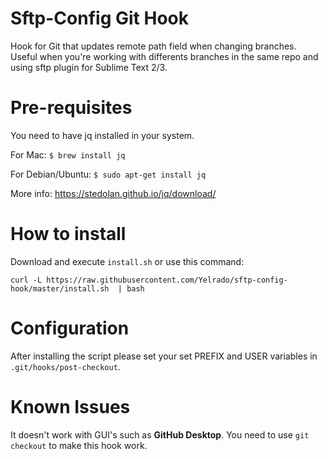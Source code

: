 Sftp-Config Git Hook
===
Hook for Git that updates remote path field when changing branches. Useful when you're working with differents branches in the same repo and using sftp plugin for Sublime Text 2/3.

Pre-requisites
===
You need to have jq installed in your system.

For Mac: `$ brew install jq`

For Debian/Ubuntu: `$ sudo apt-get install jq`

More info: https://stedolan.github.io/jq/download/

How to install
===
Download and execute `install.sh` or use this command:
```
curl -L https://raw.githubusercontent.com/Yelrado/sftp-config-hook/master/install.sh  | bash
```

Configuration
===
After installing the script please set your set PREFIX and USER variables in `.git/hooks/post-checkout`.

Known Issues
===
It doesn't work with GUI's such as __GitHub Desktop__. You need to use `git checkout` to make this hook work.
